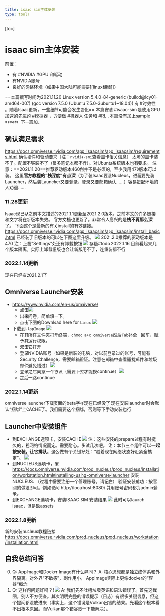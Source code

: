 ```yaml
---
title: isaac sim主体安装
type: tools
---
```


[toc]
# isaac sim主体安装
前置：
- 有 #NVIDIA #GPU 和驱动
- 有NVIDIA账号
- 良好的网络环境（如果中国大陆可能需要[[linux翻墙]]）

==本篇撰写时间为2021.11.20
Linux version 5.4.0-84-generic (buildd@lcy01-amd64-007) (gcc version 7.5.0 (Ubuntu 7.5.0-3ubuntu1~18.04))
有 #时效性 。随着Isaac更新，一些细节可能会发生变化==
本篇安装 #isaac-sim 是使用GPU加速的先进的 #模拟器 ，方便做 #机器人 任务和 #RL .
本篇没有加上sample assets. 下一篇加。
## 确认满足需求
https://docs.omniverse.nvidia.com/app_isaacsim/app_isaacsim/requirements.html
确认硬件和驱动要求（注：`nvidia-smi`查看显卡相关信息）
太老的显卡装不了。配置不够装不了（很多笔记本都不行）。对Ubuntu系统版本也有要求。
注意：==2021.11.20==推荐驱动版本460倒并不是必须的。至少我用470版本可以装。
这里**官方教程的“栈深度”有点深**（为了装Isaac要装Nucleus，进而要先装Launcher，然后装Launcher又要登录，登录又要邮箱确认……）容易把配环境的人劝退……
### 11.28更新
Isaac现已从之前本文描述的2021.1.1更新至2021.2.0版本。之前本文的许多链接和文字将在新版本失效。
官方文档也更新了。非常令人高兴的是**栈不再那么深**了。
下面这个是最新的有关install的有效链接。
https://docs.omniverse.nvidia.com/app_isaacsim/app_isaacsim/install_basic.html
已经装了旧版本的可以在下图这里升级。
![](installation/update-isaac.png)
2021.2.0推荐的驱动版本是470
注：上图"Settings"处还有卸载按钮
![](installation/uninstall.png)
存疑#todo 2022.1.16 目前看起来几个版本隔离，实际上卸载旧版也会让新版用不了，连重装都不行
### 2022.1.14更新
现在已经有2021.2.1了
## Omniverse Launcher安装
- https://www.nvidia.com/en-us/omniverse/
    - 点击![](installation/download-omniverse.png)
    - 出来问卷，简单填一下。
    - 点击下图的Download here for `Linux`
  ![](installation/download-omniverse-linux.png)
- 下载到`.AppImage`
![](installation/appimage.png)
    - 在其所在文件夹打开终端，`chmod a+x omniverse`然后`Tab`补全，回车，赋予其运行权限。
    - 双击它打开
    - 登录NVIDIA账号（如果是新装的电脑，对以前登录过的账号，可能有Security Challenge，需要邮箱验证。注意在邮箱中查看骚扰邮件和垃圾邮件避免错过）![](installation/login-security.png)
    - 登录之后同意一个协议（需要下拉才能按continue）![](installation/agreement.png)
    - 之后一路continue
### 2022.1.14更新
 omniverse launcher下载页面的beta字样现在已经没了
 现在安装launcher时会默认“捆绑”上CACHE了。我们需要这个捆绑，否则等下手动安装也行
## Launcher中安装组件
- 到EXCHANGE选项卡，安装CACHE
![](installation/install-cache.png)
注：这些安装的prepare过程有时挺久的，视网络情况而定。需要耐心。多试几次吧。
注：本节三个组件可以**一起按安装，让它排队**。这么做有个关键好处：“趁着现在网络状态好赶紧全搞定”。
![](installation/downloading.png)
- 到NUCLEUS选项卡，按
https://docs.omniverse.nvidia.com/prod_nucleus/prod_nucleus/installation/workstation.html#installing-using-omniverse-launcher
安装NUCLEUS.
（过程中需要注册一个管理账号。请记住）
验证安装成功：按官网的做法即可。例如访问
http://localhost:8080/
并用账号密码都为admin登录。
- 到EXCHANGE选项卡，安装ISAAC SIM
安装结果
![](installation/installation-result.png)
此时可以launch isaac，但是缺assets
### 2022.1.8更新
新的安装nucleus教程链接
https://docs.omniverse.nvidia.com/prod_nucleus/prod_nucleus/workstation/installation.html
## 自我总结问答
0. Q: AppImage和Docker Image有什么异同？
A: 核心思想都是独立成体系和外界隔离。对外界“不敏感”，副作用小。
AppImage实际上更像docker的“容器”概念
1. Q: 这样问问题好吗？!
![](installation/question.png)
A: 我们先不吐槽垃圾英语和语法错误了。首先这截图，别人不方便查。其次明明完整的错误提示（日志）有很多关键信息，但这个提问都没放进来（事实上，这个错误是Vulkan出错的结果。光看这个根本看不出根本原因。而Vulkan那个错谷歌一下能解决）。